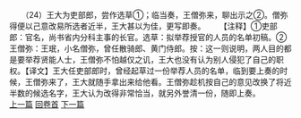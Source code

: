 　　（24）王大为吏部郎，尝作选草①；临当奏，王僧弥来，聊出示之②。僧弥得便以己意改易所选者近半，王大甚以为佳，更写即奏。
　　【注释】①吏部郎：官名，尚书省内分科主事的长官。选草：拟举荐授官的人员的名单初稿。②王僧弥：王珉，小名僧弥，曾任散骑郎、黄门侍郎。按：这一则说明，两人目的都是要举荐贤能人士，王僧弥不怕越仅之讥，王大也没有认为别人侵犯了自己的职权。【译文】王大任吏部郎时，曾经起草过一份举荐人员的名单，临到要上奏的时候，王僧弥来了，王大就随手拿出来给他看。王僧弥趁机按自己的意见改换了将近半数的候选名字，王大认为改得非常恰当，就另外誉清一份，随即上奏。
<br>[上一篇](03_23) [回卷首](03_00) [下一篇](03_25)
